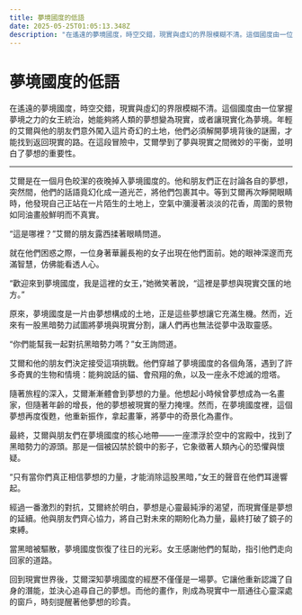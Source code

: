 ```yaml
---
title: 夢境國度的低語
date: 2025-05-25T01:05:13.348Z
description: "在遙遠的夢境國度，時空交錯，現實與虛幻的界限模糊不清。這個國度由一位掌握夢境之力的女王統治，她能夠將人類的夢想變為現實，或者讓現實化為夢境。年輕的艾爾與他的朋友們意外闖入這片奇幻的土地，他們必須解開夢境背後的謎團，才能找到返回現實的路。在這段冒險中，艾爾學到了夢與現實之間微妙的平衡，並明白了夢想的重要性。"
---
```


# 夢境國度的低語

在遙遠的夢境國度，時空交錯，現實與虛幻的界限模糊不清。這個國度由一位掌握夢境之力的女王統治，她能夠將人類的夢想變為現實，或者讓現實化為夢境。年輕的艾爾與他的朋友們意外闖入這片奇幻的土地，他們必須解開夢境背後的謎團，才能找到返回現實的路。在這段冒險中，艾爾學到了夢與現實之間微妙的平衡，並明白了夢想的重要性。

---

艾爾是在一個月色皎潔的夜晚掉入夢境國度的。他和朋友們正在討論各自的夢想，突然間，他們的話語竟幻化成一道光芒，將他們包裹其中。等到艾爾再次睜開眼睛時，他發現自己正站在一片陌生的土地上，空氣中瀰漫著淡淡的花香，周圍的景物如同油畫般鮮明而不真實。

“這是哪裡？”艾爾的朋友露西揉著眼睛問道。

就在他們困惑之際，一位身著華麗長袍的女子出現在他們面前。她的眼神深邃而充滿智慧，仿佛能看透人心。

“歡迎來到夢境國度，我是這裡的女王，”她微笑著說，“這裡是夢想與現實交匯的地方。”

原來，夢境國度是一片由夢想構成的土地，正是這些夢想讓它充滿生機。然而，近來有一股黑暗勢力試圖將夢境與現實分割，讓人們再也無法從夢中汲取靈感。

“你們能幫我一起對抗黑暗勢力嗎？”女王詢問道。

艾爾和他的朋友們決定接受這項挑戰。他們穿越了夢境國度的各個角落，遇到了許多奇異的生物和情境：能夠說話的貓、會飛翔的魚，以及一座永不熄滅的燈塔。

隨著旅程的深入，艾爾漸漸體會到夢想的力量。他想起小時候曾夢想成為一名畫家，但隨著年齡的增長，他的夢想被現實的壓力掩埋。然而，在夢境國度裡，這個夢想再度復甦，他重新振作，拿起畫筆，將夢中的奇景化為畫作。

最終，艾爾與朋友們在夢境國度的核心地帶——一座漂浮於空中的宮殿中，找到了黑暗勢力的源頭。那是一個被囚禁於鏡中的影子，它象徵著人類內心的恐懼與懷疑。

“只有當你們真正相信夢想的力量，才能消除這股黑暗，”女王的聲音在他們耳邊響起。

經過一番激烈的對抗，艾爾終於明白，夢想是心靈最純淨的渴望，而現實僅是夢想的延續。他與朋友們齊心協力，將自己對未來的期盼化為力量，最終打破了鏡子的束縛。

當黑暗被驅散，夢境國度恢復了往日的光彩。女王感謝他們的幫助，指引他們走向回家的道路。

回到現實世界後，艾爾深知夢境國度的經歷不僅僅是一場夢。它讓他重新認識了自身的潛能，並決心追尋自己的夢想。而他的畫作，則成為現實中一扇通往心靈深處的窗戶，時刻提醒著他夢想的珍貴。